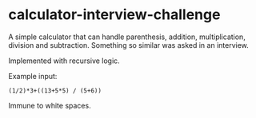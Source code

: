 # calculator-interview-challenge
A simple calculator that can handle parenthesis, addition, multiplication, division and subtraction. Something so similar was asked in an interview.


Implemented with recursive logic.

Example input:  

    (1/2)*3+((13+5*5) / (5+6))
  
Immune to white spaces.
